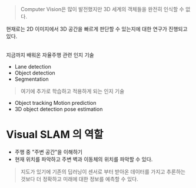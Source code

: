 > Computer Vision은 많이 발전했지만 3D 세계의 객체들을 완전히 인식할 수 없다. 

현재로는 2D 이미지에서 3D 공간을 빠르게 판단할 수 있는지에 대한 연구가 진행되고 있다. 

<br>
지금까지 배워온 자율주행 관련 인지 기술

+ Lane detection
+ Object detection
+ Segmentation
> 여기에 추가로 학습하고 적용하게 되는 인지 기술
+ Object tracking Motion prediction
+ 3D object detection pose estimation

# Visual SLAM 의 역할
+ 주행 중 "주변 공간"을 이해하기
+ 현재 위치를 파악하고 주변 벽과 이동체의 위치를 파악할 수 있다. 

> 지도가 있기에 기존의 딥러닝이 센서로 부터 받아온 데이터를 가지고 추론하는 것보다 더 정확하고 미래에 대한 정보를 예측할 수 있다. 
